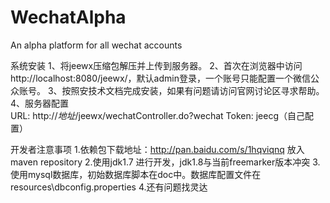 # WechatAlpha
An alpha platform for all wechat accounts

系统安装
1、将jeewx压缩包解压并上传到服务器。
2、首次在浏览器中访问 http://localhost:8080/jeewx/，默认admin登录，一个账号只能配置一个微信公众账号。
3、按照安技术文档完成安装，如果有问题请访问官网讨论区寻求帮助。
4、服务器配置      
        URL:   http://*地址*/jeewx/wechatController.do?wechat
        Token:  jeecg（自己配置）

开发者注意事项
1.依赖包下载地址：http://pan.baidu.com/s/1hqviqnq  放入maven repository
2.使用jdk1.7 进行开发，jdk1.8与当前freemarker版本冲突
3.使用mysql数据库，初始数据库脚本在doc中。数据库配置文件在resources\dbconfig.properties
4.还有问题找灵达

